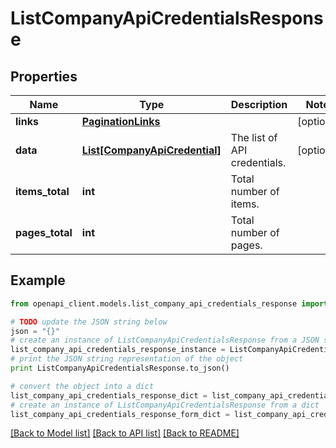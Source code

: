 # ListCompanyApiCredentialsResponse


## Properties
Name | Type | Description | Notes
------------ | ------------- | ------------- | -------------
**links** | [**PaginationLinks**](PaginationLinks.md) |  | [optional] 
**data** | [**List[CompanyApiCredential]**](CompanyApiCredential.md) | The list of API credentials. | [optional] 
**items_total** | **int** | Total number of items. | 
**pages_total** | **int** | Total number of pages. | 

## Example

```python
from openapi_client.models.list_company_api_credentials_response import ListCompanyApiCredentialsResponse

# TODO update the JSON string below
json = "{}"
# create an instance of ListCompanyApiCredentialsResponse from a JSON string
list_company_api_credentials_response_instance = ListCompanyApiCredentialsResponse.from_json(json)
# print the JSON string representation of the object
print ListCompanyApiCredentialsResponse.to_json()

# convert the object into a dict
list_company_api_credentials_response_dict = list_company_api_credentials_response_instance.to_dict()
# create an instance of ListCompanyApiCredentialsResponse from a dict
list_company_api_credentials_response_form_dict = list_company_api_credentials_response.from_dict(list_company_api_credentials_response_dict)
```
[[Back to Model list]](../README.md#documentation-for-models) [[Back to API list]](../README.md#documentation-for-api-endpoints) [[Back to README]](../README.md)



